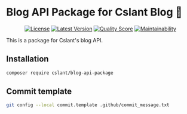 # Blog API Package for Cslant Blog 👋

<p align="center">
<a href="#"><img src="https://img.shields.io/github/license/cslant/blog-api-package.svg?style=flat-square" alt="License"></a>
<a href="https://packagist.org/packages/cslant/blog-api-package"><img src="https://img.shields.io/github/release/cslant/blog-api-package.svg?style=flat-square" alt="Latest Version"></a>
<a href="https://scrutinizer-ci.com/g/cslant/blog-api-package"><img src="https://img.shields.io/scrutinizer/g/cslant/blog-api-package.svg?style=flat-square" alt="Quality Score"></a>
<a href="https://codeclimate.com/github/cslant/blog-api-package/maintainability"><img src="https://api.codeclimate.com/v1/badges/429b59aad9584bad7ff6/maintainability"  alt="Maintainability"/></a>
</p>

This is a package for Cslant's blog API.

## Installation

```bash
composer require cslant/blog-api-package
```

## Commit template

```bash
git config --local commit.template .github/commit_message.txt
```
